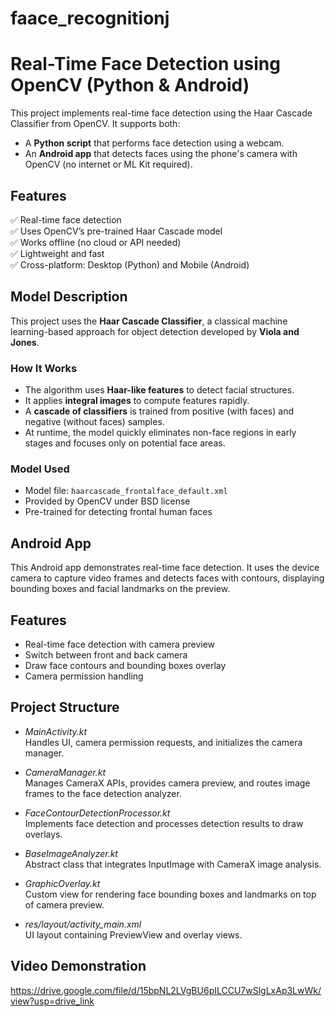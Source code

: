 # faace_recognitionj
#  Real-Time Face Detection using OpenCV (Python & Android)

This project implements real-time face detection using the Haar Cascade Classifier from OpenCV. It supports both:

-  A **Python script** that performs face detection using a webcam.
-  An **Android app** that detects faces using the phone's camera with OpenCV (no internet or ML Kit required).



##  Features

✅ Real-time face detection  
✅ Uses OpenCV’s pre-trained Haar Cascade model  
✅ Works offline (no cloud or API needed)  
✅ Lightweight and fast  
✅ Cross-platform: Desktop (Python) and Mobile (Android)



##  Model Description

This project uses the **Haar Cascade Classifier**, a classical machine learning-based approach for object detection developed by **Viola and Jones**.

###  How It Works

- The algorithm uses **Haar-like features** to detect facial structures.
- It applies **integral images** to compute features rapidly.
- A **cascade of classifiers** is trained from positive (with faces) and negative (without faces) samples.
- At runtime, the model quickly eliminates non-face regions in early stages and focuses only on potential face areas.

###  Model Used

- Model file: `haarcascade_frontalface_default.xml`
- Provided by OpenCV under BSD license
- Pre-trained for detecting frontal human faces


## Android App
This Android app demonstrates real-time face detection. It uses the device camera to capture video frames and detects faces with contours, displaying bounding boxes and facial landmarks on the preview.


## Features

- Real-time face detection with camera preview
- Switch between front and back camera
- Draw face contours and bounding boxes overlay
- Camera permission handling



## Project Structure

- *MainActivity.kt*  
  Handles UI, camera permission requests, and initializes the camera manager.

- *CameraManager.kt*  
  Manages CameraX APIs, provides camera preview, and routes image frames to the face detection analyzer.
- *FaceContourDetectionProcessor.kt*  
  Implements  face detection and processes detection results to draw overlays.

- *BaseImageAnalyzer.kt*  
  Abstract class that integrates  InputImage with CameraX image analysis.

- *GraphicOverlay.kt*  
  Custom view for rendering face bounding boxes and landmarks on top of camera preview.

- *res/layout/activity_main.xml*  
  UI layout containing PreviewView and overlay views.
  
## Video Demonstration
https://drive.google.com/file/d/15bpNL2LVgBU6pILCCU7wSlgLxAp3LwWk/view?usp=drive_link
